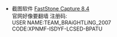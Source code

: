 * 截图软件 [FastStone Capture 8.4](http://www.faststone.org/FSCapturerDownload.htm)  
官网好像要翻墙 注册码:  
USER NAME:TEAM_BRAiGHTLiNG_2007  
CODE:XPNMF-ISDYF-LCSED-BPATU
